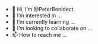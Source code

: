 - 👋 Hi, I’m @PeterBenidect
- 👀 I’m interested in ...
- 🌱 I’m currently learning ...
- 💞️ I’m looking to collaborate on ...
- 📫 How to reach me ...

<!---
PeterBenidect/PeterBenidect is a ✨ special ✨ repository because its `README.md` (this file) appears on your GitHub profile.
You can click the Preview link to take a look at your changes.
--->
